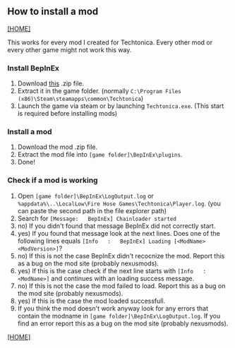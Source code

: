 ## How to install a mod

[[HOME]](index.md)

This works for every mod I created for Techtonica. Every other mod or every other game might not work this way.

### Install BepInEx

1. Download [this](https://github.com/BepInEx/BepInEx/releases/download/v5.4.21/BepInEx_x64_5.4.21.0.zip) .zip file.
2. Extract it in the game folder. (normally `C:\Program Files (x86)\Steam\steamapps\common\Techtonica`)
3. Launch the game via steam or by launching `Techtonica.exe`. (This start is required before installing mods)

### Install a mod

1. Download the mod .zip file.
2. Extract the mod file into `[game folder]\BepInEx\plugins`.
3. Done!

### Check if a mod is working

1. Open `[game folder]\BepInEx\LogOutput.log` or `%appdata%\..\LocalLow\Fire Hose Games\Techtonica\Player.log`. (you can paste the second path in the file explorer path)
2. Search for `[Message:   BepInEx] Chainloader started`
3. no)  If you didn't found that message BepInEx did not correctly start.
3. yes) If you found that message look at the next lines. Does one of the following lines equals `[Info   :   BepInEx] Loading [<ModName> <ModVersion>]`?
4. no)  If this is not the case BepInEx didn't recocnize the mod. Report this as a bug on the mod site (probably nexusmods).
4. yes) If this is the case check if the next line starts with `[Info   :<ModName>]` and continues with an loading success message.
5. no)  If this is not the case the mod failed to load. Report this as a bug on the mod site (probably nexusmods).
5. yes) If this is the case the mod loaded successfull.
6. If you think the mod doesn't work anyway look for any errors that contain the modname in `[game folder]\BepInEx\LogOutput.log`. If you find an error report this as a bug on the mod site (probably nexusmods).

[[HOME]](index.md)
